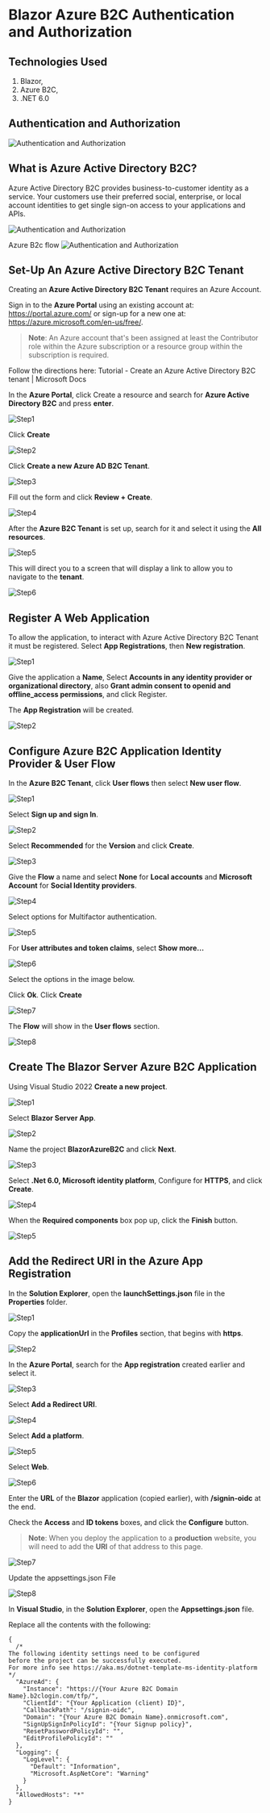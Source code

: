 # Blazor Azure B2C Authentication and Authorization

## Technologies Used

1. Blazor, 
1. Azure B2C, 
1. .NET 6.0

## Authentication and Authorization
![Authentication and Authorization](./Documentation/Images/authentication-authorization.svg)

## What is Azure Active Directory B2C?

Azure Active Directory B2C provides business-to-customer identity as a service. Your customers use their preferred social, enterprise, or local account identities to get single sign-on access to your applications and APIs.

![Authentication and Authorization](./Documentation/Images/azureadb2c-overview.png)

Azure B2c flow
![Authentication and Authorization](./Documentation/Images/B2C_Flow.png)

## Set-Up An Azure Active Directory B2C Tenant
Creating an **Azure Active Directory B2C Tenant** requires an Azure Account.

Sign in to the **Azure Portal** using an existing account at: https://portal.azure.com/ or sign-up for a new one at: https://azure.microsoft.com/en-us/free/.

> **Note**: An Azure account that's been assigned at least the Contributor role within the Azure subscription or a resource group within the subscription is required.

Follow the directions here: Tutorial - Create an Azure Active Directory B2C tenant | Microsoft Docs

In the **Azure Portal**, click Create a resource and search for **Azure Active Directory B2C** and press **enter**.

![Step1](./Documentation/Images/Create_B2C/Step1.png)

Click **Create**

![Step2](./Documentation/Images/Create_B2C/Step2.png)

Click **Create a new Azure AD B2C Tenant**.

![Step3](./Documentation/Images/Create_B2C/Step3.png)

Fill out the form and click **Review + Create**.

![Step4](./Documentation/Images/Create_B2C/Step4.png)

After the **Azure B2C Tenant** is set up, search for it and select it using the **All resources**.

![Step5](./Documentation/Images/Create_B2C/Step5.png)

This will direct you to a screen that will display a link to allow you to navigate to the **tenant**.

![Step6](./Documentation/Images/Create_B2C/Step6.png)

## Register A Web Application

To allow the application, to interact with Azure Active Directory B2C Tenant it must be registered.
Select **App Registrations**, then **New registration**.

![Step1](./Documentation/Images/Register_App/Step1.png)

Give the application a **Name**, Select **Accounts in any identity provider or organizational directory**, also **Grant admin consent to openid and offline_access permissions**, and click Register.

The **App Registration** will be created.

![Step2](./Documentation/Images/Register_App/Step2.png)

## Configure Azure B2C Application Identity Provider & User Flow

In the **Azure B2C Tenant**, click **User flows** then select **New user flow**.

![Step1](./Documentation/Images/User_Flow/Step1.png)

Select **Sign up and sign In**.

![Step2](./Documentation/Images/User_Flow/Step2.png)

Select **Recommended** for the **Version** and click **Create**.

![Step3](./Documentation/Images/User_Flow/Step3.png)

Give the **Flow** a name and select **None** for **Local accounts** and **Microsoft Account** for **Social Identity providers**.

![Step4](./Documentation/Images/User_Flow/Step4.png)

Select options for Multifactor authentication.

![Step5](./Documentation/Images/User_Flow/Step5.png)

For **User attributes and token claims**, select **Show more…**

![Step6](./Documentation/Images/User_Flow/Step6.png)

Select the options in the image below.

Click **Ok**. Click **Create**

![Step7](./Documentation/Images/User_Flow/Step7.png)

The **Flow** will show in the **User flows** section.

![Step8](./Documentation/Images/User_Flow/Step8.png)

## Create The Blazor Server Azure B2C Application

Using Visual Studio 2022 **Create a new project**.

![Step1](./Documentation/Images/Blazor/Step1.png)

Select **Blazor Server App**.

![Step2](./Documentation/Images/Blazor/Step2.png)

Name the project **BlazorAzureB2C** and click **Next**.

![Step3](./Documentation/Images/Blazor/Step3.png)

Select **.Net 6.0, Microsoft identity platform**, Configure for **HTTPS**, and click **Create**.

![Step4](./Documentation/Images/Blazor/Step4.png)

When the **Required components** box pop up, click the **Finish** button.

![Step5](./Documentation/Images/Blazor/Step5.png)

## Add the Redirect URI in the Azure App Registration

In the **Solution Explorer**, open the **launchSettings.json** file in the **Properties** folder.

![Step1](./Documentation/Images/Add_Redirect_URL/Step1.png)

Copy the **applicationUrl** in the **Profiles** section, that begins with **https**.

![Step2](./Documentation/Images/Add_Redirect_URL/Step2.png)

In the **Azure Portal**, search for the **App registration** created earlier and select it.

![Step3](./Documentation/Images/Add_Redirect_URL/Step3.png)

Select **Add a Redirect URI**.

![Step4](./Documentation/Images/Add_Redirect_URL/Step4.png)

Select **Add a platform**.

![Step5](./Documentation/Images/Add_Redirect_URL/Step5.png)

Select **Web**.

![Step6](./Documentation/Images/Add_Redirect_URL/Step6.png)

Enter the **URL** of the **Blazor** application (copied earlier), with **/signin-oidc** at the end.

Check the **Access** and **ID tokens** boxes, and click the **Configure** button.

> **Note**: When you deploy the application to a **production** website, you will need to add the **URI** of that address to this page.

![Step7](./Documentation/Images/Add_Redirect_URL/Step7.png)

Update the appsettings.json File

![Step8](./Documentation/Images/Add_Redirect_URL/Step8.png)

In **Visual Studio**, in the **Solution Explorer**, open the **Appsettings.json** file.

Replace all the contents with the following:

```
{
  /*
The following identity settings need to be configured
before the project can be successfully executed.
For more info see https://aka.ms/dotnet-template-ms-identity-platform 
*/
  "AzureAd": {
    "Instance": "https://{Your Azure B2C Domain Name}.b2clogin.com/tfp/",
    "ClientId": "{Your Application (client) ID}",
    "CallbackPath": "/signin-oidc",
    "Domain": "{Your Azure B2C Domain Name}.onmicrosoft.com",
    "SignUpSignInPolicyId": "{Your Signup policy}",
    "ResetPasswordPolicyId": "",
    "EditProfilePolicyId": ""
  },
  "Logging": {
    "LogLevel": {
      "Default": "Information",
      "Microsoft.AspNetCore": "Warning"
    }
  },
  "AllowedHosts": "*"
}

```